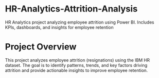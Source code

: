 # HR-Analytics-Attrition-Analysis
HR Analytics project analyzing employee attrition using Power BI. Includes KPIs, dashboards, and insights for employee retention

# Project Overview

This project analyzes employee attrition (resignations) using the IBM HR dataset. The goal is to identify patterns, trends, and key factors driving attrition and provide actionable insights to improve employee retention.
